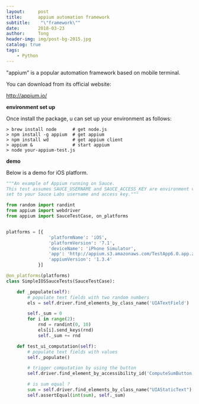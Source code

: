 ```yaml
---
layout:     post
title:      appium automation framework
subtitle:    "\"framework\""
date:       2018-03-23
author:     Tong
header-img: img/post-bg-2015.jpg
catalog: true
tags:
    - Python
---
```


"appium" is a popular automation framework based on mobile terminal.

You can download from its official website:

http://appium.io/



**environment set up**

Once install the package, u can  set up your environment as follows: 

```
> brew install node      # get node.js
> npm install -g appium  # get appium
> npm install wd         # get appium client
> appium &               # start appium
> node your-appium-test.js
```



**demo**

Below is a demo for iOS platform.

```python
"""An example of Appium running on Sauce.
This test assumes SAUCE_USERNAME and SAUCE_ACCESS_KEY are environment variables
set to your Sauce Labs username and access key."""

from random import randint
from appium import webdriver
from appium import SauceTestCase, on_platforms


platforms = [{
                'platformName': 'iOS',
                'platformVersion': '7.1',
                'deviceName': 'iPhone Simulator',
                'app': 'http://appium.s3.amazonaws.com/TestApp6.0.app.zip',
                'appiumVersion': '1.3.4'
            }]

@on_platforms(platforms)
class SimpleIOSSauceTests(SauceTestCase):

    def _populate(self):
        # populate text fields with two random numbers
        els = self.driver.find_elements_by_class_name('UIATextField')

        self._sum = 0
        for i in range(2):
            rnd = randint(0, 10)
            els[i].send_keys(rnd)
            self._sum += rnd

    def test_ui_computation(self):
        # populate text fields with values
        self._populate()

        # trigger computation by using the button
        self.driver.find_element_by_accessibility_id('ComputeSumButton').click()

        # is sum equal ?
        sum = self.driver.find_elements_by_class_name("UIAStaticText")[0].text
        self.assertEqual(int(sum), self._sum)

```

